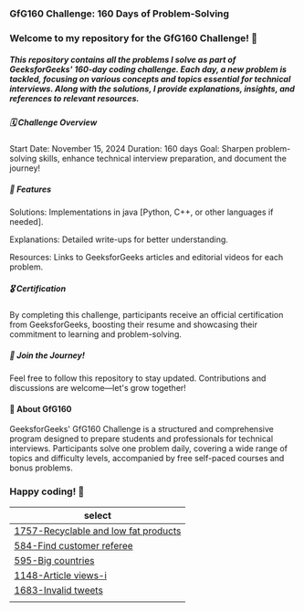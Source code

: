 <h3>GfG160 Challenge: 160 Days of Problem-Solving</h3>

<h3>Welcome to my repository for the GfG160 Challenge! 🎯</h3>

<h5>This repository contains all the problems I solve as part of GeeksforGeeks' 160-day coding challenge. Each day, a new problem is tackled, focusing on various concepts and topics essential for technical interviews. Along with the solutions, I provide explanations, insights, and references to relevant resources.</h5>

<h5>🗓️ Challenge Overview</h5>
<p>
Start Date: November 15, 2024
Duration: 160 days
Goal: Sharpen problem-solving skills, enhance technical interview preparation, and document the journey!
</p>

<h5>🚀 Features</h5>
<P>Solutions: Implementations in java [Python, C++, or other languages if needed].</P>
<P>Explanations: Detailed write-ups for better understanding.</P>
<P>Resources: Links to GeeksforGeeks articles and editorial videos for each problem.</P>

<h5>🎖️ Certification</h5>
<p>By completing this challenge, participants receive an official certification from GeeksforGeeks, boosting their resume and showcasing their commitment to learning and problem-solving.
</p>

<h5>🌟 Join the Journey!</h5>
<P>Feel free to follow this repository to stay updated. Contributions and discussions are welcome—let's grow together!</P>

<h4>📌 About GfG160</h4>
<p>GeeksforGeeks' GfG160 Challenge is a structured and comprehensive program designed to prepare students and professionals for technical interviews. Participants solve one problem daily, covering a wide range of topics and difficulty levels, accompanied by free self-paced courses and bonus problems.</p>

<h3>Happy coding! 🚀</h3>

| **select** |
| ------- |
| [1757-Recyclable and low fat products](https://github.com/TechieBhavin/Leetcode-SQL-50/tree/main/1757-Recyclable-and-low-fat-products) |
| [584-Find customer referee](https://github.com/TechieBhavin/Leetcode-SQL-50/tree/main/584-Find-customer-referee) |
| [595-Big countries](https://github.com/TechieBhavin/Leetcode-SQL-50/tree/main/595-Big-countries) |
| [1148-Article views-i](https://github.com/TechieBhavin/Leetcode-SQL-50/tree/main/1148-Article-views-i) |
| [1683-Invalid tweets](https://github.com/TechieBhavin/Leetcode-SQL-50/tree/main/1683-Invalid-tweets) |
|     |
